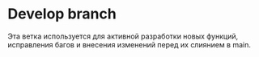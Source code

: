 # Develop branch

Эта ветка используется для активной разработки новых функций, исправления багов и внесения изменений перед их слиянием в main.
